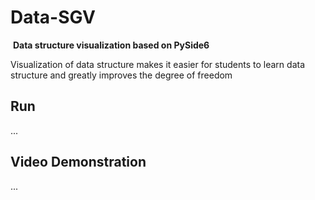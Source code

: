 # 								Data-SGV

​												**Data structure visualization based on PySide6**

Visualization of data structure makes it easier for students to learn data structure and greatly improves the degree of freedom



## Run

...



## Video Demonstration

...


